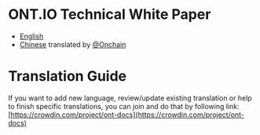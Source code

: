 # ONT.IO Technical White Paper

 - [English](https://github.com/ontio/Documentation/blob/master/Ontology-technology-white-paper-EN.pdf)
 - [Chinese](https://github.com/ontio/Documentation/blob/master/zh-CN/Ontology-technology-white-paper-ZH.pdf)  translated by  [@Onchain](http://www.onchain.com)

# [](https://github.com/ontio/Documentation/blob/master/README.md#translation-guide)Translation Guide
If you want to add new language, review/update existing translation or help to finish specific translations, you can join and do that by following link:  [https://crowdin.com/project/ont-docs](https://crowdin.com/project/ont-docs)
